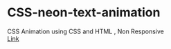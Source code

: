 # CSS-neon-text-animation
CSS Animation using CSS and HTML , Non Responsive
<br/>
[Link](https://neerajkhatri04.github.io/CSS-neon-text-animation/)
